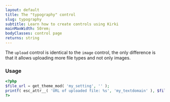 ```yaml
---
layout: default
title: The "typography" control
slug: typography
subtitle: Learn how to create controls using Kirki
mainMaxWidth: 50rem;
bodyClasses: control page
returns: string
---
```


The `upload` control is identical to the `image` control, the only difference is that it allows uploading more file types and not only images.

### Usage

```php
<?php
$file_url = get_theme_mod( 'my_setting', '' );
printf( esc_attr__( 'URL of uploaded file: %s', 'my_textdomain' ), $file_url );
?>
```
